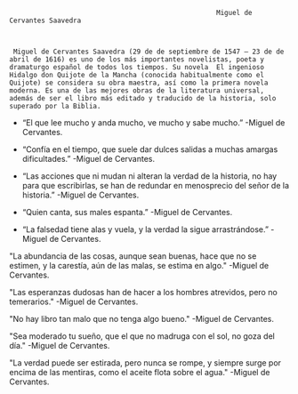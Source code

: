                                                         Miguel de Cervantes Saavedra
                                                        
                                                        
                                                        
     Miguel de Cervantes Saavedra (29 de de septiembre de 1547 – 23 de de abril de 1616) es uno de los más importantes novelistas, poeta y dramaturgo español de todos los tiempos. Su novela  El ingenioso Hidalgo don Quijote de la Mancha (conocida habitualmente como el Quijote) se considera su obra maestra, así como la primera novela moderna. Es una de las mejores obras de la literatura universal, además de ser el libro más editado y traducido de la historia, solo superado por la Biblia.
     

* “El que lee mucho y anda mucho, ve mucho y sabe mucho.” -Miguel de Cervantes.

* “Confía en el tiempo, que suele dar dulces salidas a muchas amargas dificultades.” -Miguel de Cervantes.

* “Las acciones que ni mudan ni alteran la verdad de la historia, no hay para que escribirlas, se han de redundar en menosprecio del señor de la historia.” -Miguel de Cervantes.

* “Quien canta, sus males espanta.” -Miguel de Cervantes.

* “La falsedad tiene alas y vuela, y la verdad la sigue arrastrándose.” -Miguel de Cervantes.

"La abundancia de las cosas, aunque sean buenas, hace que no se estimen, y la carestía, aún de las malas, se estima en algo." -Miguel de Cervantes.

"Las esperanzas dudosas han de hacer a los hombres atrevidos, pero no temerarios." -Miguel de Cervantes.

"No hay libro tan malo que no tenga algo bueno." -Miguel de Cervantes.

"Sea moderado tu sueño, que el que no madruga con el sol, no goza del día." -Miguel de Cervantes.

"La verdad puede ser estirada, pero nunca se rompe, y siempre surge por encima de las mentiras, como el aceite flota sobre el agua." -Miguel de Cervantes.
